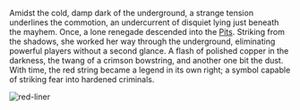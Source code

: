 Amidst the cold, damp dark of the underground, a strange tension underlines the commotion, an undercurrent of disquiet lying just beneath the mayhem. Once, a lone renegade descended into the [Pits](../continents/rathe/pits/pits.md). Striking from the shadows, she worked her way through the underground, eliminating powerful players without a second glance. A flash of polished copper in the darkness, the twang of a crimson bowstring, and another one bit the dust. With time, the red string became a legend in its own right; a symbol capable of striking fear into hardened criminals.

<img src="https://d2hl7maqck52px.cloudfront.net/weapons/red-liner.webp" alt="red-liner" class="center">
